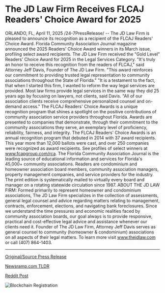 # The JD Law Firm Receives FLCAJ Readers' Choice Award for 2025

ORLANDO, FL, April 11, 2025 /24-7PressRelease/ -- The JD Law Firm is pleased to announce its recognition as a recipient of the FLCAJ Readers' Choice Award. Florida Community Association Journal magazine announced the 2025 Readers' Choice Award winners in its March issue, profiling select award recipients. The JD Law Firm received the "Gold Level" Readers' Choice Award for 2025 in the Legal Services Category.  "It's truly an honor to receive this recognition from the readers of FLCAJ," said Attorney Jeff Davis, Founder of The JD Law Firm. "This award reinforces our commitment to providing trusted legal representation to community associations throughout the State of Florida."  "It is a testament to the fact, that when I started this firm, I wanted to reform the way legal services are provided. Most law firms provide legal services in the same way they did 25 years ago by focusing on lawyers, not clients, said Davis. "All of our association clients receive comprehensive personalized counsel and on-demand access."  The FLCAJ Readers' Choice Awards is a unique recognition program that shines a spotlight on the positive contributions of community association service providers throughout Florida. Awards are presented to companies that demonstrate, through their commitment to the community associations they serve, an exemplary level of proficiency, reliability, fairness, and integrity. The FLCAJ Readers' Choice Awards is an annual recognition program that debuted in 2014 with 37 award recipients. This year more than 12,000 ballots were cast, and over 250 companies were recognized as award recipients. See profiles of select winners at www.fcapgroup.com/rca.  The Florida Community Association Journal is the leading source of educational information and services for Florida's 45,000+ community associations. Readers are condominium and homeowner association board members, community association managers, property management companies, and service providers for the industry. The print edition is systematically mailed to virtually every board and manager on a rotating statewide circulation since 1987.  ABOUT THE JD LAW FIRM:  Formed primarily to represent homeowner and condominium associations, The JD Law Firm specializes in the collection of assessments, general legal counsel and advice regarding matters relating to management, contracts, enforcement, elections, and navigating bank foreclosures. Since we understand the time pressures and economic realities faced by community association boards, our goal always is to provide responsive, practical and cost-effective legal advice and assistance whenever our clients need it. Founder of The JD Law Firm, Attorney Jeff Davis serves as general counsel to community (homeowner & condominium) associations on all aspects of their legal matters. To learn more visit www.thejdlaw.com or call (407) 864-1403. 

---

[Original/Source Press Release](https://www.24-7pressrelease.com/press-release/521628/the-jd-law-firm-receives-flcaj-readers-choice-award-for-2025)
                    

[Newsramp.com TLDR](https://newsramp.com/curated-news/the-jd-law-firm-receives-gold-level-readers-choice-award-in-legal-services-category/ce062f3ebdd7ada792e5015e51df6f75) 

 



[Reddit Post](https://www.reddit.com/r/AwardsAndRecognition/comments/1jwk15q/the_jd_law_firm_receives_gold_level_readers/) 



![Blockchain Registration](https://cdn.newsramp.app/24-7PressRelease/qrcode/254/11/froggfV7.webp)